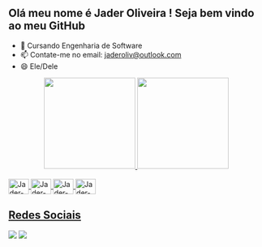## Olá meu nome é Jader Oliveira ! Seja bem vindo ao meu GitHub


- 🌱 Cursando Engenharia de Software
- 📫 Contate-me no email: jaderoliv@outlook.com
- 😄 Ele/Dele

<div align="center">
  <a href="https://github.com/olivjader">
  <img height="180em" src="https://github-readme-stats.vercel.app/api?username=olivjader&show_icons=&theme=white&include_all_commits=true&count_private=true"/>
  <img height="180em" src="https://github-readme-stats.vercel.app/api/top-langs/?username=olivjader&layout=compact&langs_count=7&theme=white"/>
</div>
<div style="display: inline_block"><br>
  
<img align="center" alt="Jader-Arduino" height="30" width="40" src="https://cdn.jsdelivr.net/gh/devicons/devicon/icons/arduino/arduino-original.svg" />
<img align="center" alt="Jader-C++" height="30" width="40" src="https://cdn.jsdelivr.net/gh/devicons/devicon/icons/cplusplus/cplusplus-line.svg" />
<img align="center" alt="Jader-HTML5" height="30" width="40" src="https://cdn.jsdelivr.net/gh/devicons/devicon/icons/html5/html5-original-wordmark.svg" />
<img align="center" alt="Jader-mysql" height="30" width="40" <img src="https://cdn.jsdelivr.net/gh/devicons/devicon/icons/mysql/mysql-original.svg" />
  
  ## Redes Sociais
 
<div> 

<a href="https://instagram.com/olivjader" target="_blank"><img src="https://img.shields.io/badge/-Instagram-%23E4405F?style=for-the-badge&logo=instagram&logoColor=white" target="_blank"></a>
<a href="https://www.linkedin.com/in/jader-oliveira-76a063173" target="_blank"><img src="https://img.shields.io/badge/-LinkedIn-%230077B5?style=for-the-badge&logo=linkedin&logoColor=white" target="_blank"></a> 
 
 
</div>
  
  
